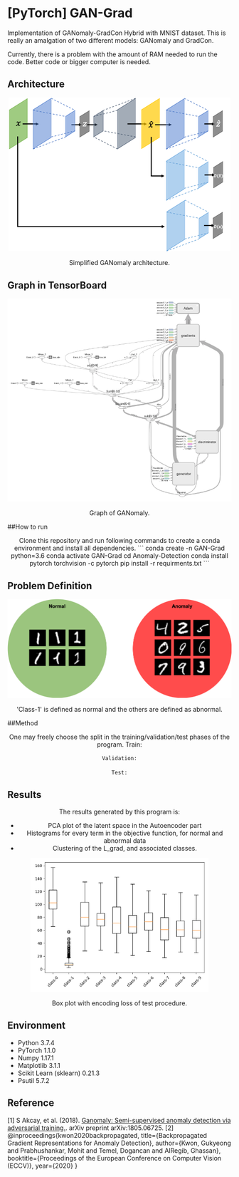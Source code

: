 [PyTorch] GAN-Grad
=====

Implementation of GANomaly-GradCon Hybrid with MNIST dataset. This is really an amalgation of two different models: GANomaly and GradCon.

Currently, there is a problem with the amount of RAM needed to run the code. Better code or bigger computer is needed.

## Architecture
<div align="center">
  <img src="./figures/ganomaly.png" width="500">  
  <p>Simplified GANomaly architecture.</p>
</div>

## Graph in TensorBoard
<div align="center">
  <img src="./figures/graph.png" width="800">  
  <p>Graph of GANomaly.</p>
</div>

##How to run
<div align="center">
Clone this repository and run following commands to create a conda environment and install all dependencies.
```
	conda create -n GAN-Grad python=3.6
	conda activate GAN-Grad
	cd Anomaly-Detection
	conda install pytorch torchvision -c pytorch
	pip install -r requirments.txt
```
</div>

## Problem Definition
<div align="center">
  <img src="./figures/definition.png" width="600">  
  <p>'Class-1' is defined as normal and the others are defined as abnormal.</p>
</div>

##Method 
<div align="center">
	One may freely choose the split in the training/validation/test phases of the program. 
	Train:
	
	Validation:
	
	Test:
</div>

## Results
<div align="center">
	The results generated by this program is:
	<ul>
	<li>PCA plot of the latent space in the Autoencoder part</li>
	<li>Histograms for every term in the objective function, for normal and abnormal data</li>
	<li>Clustering of the L_grad, and associated classes.</li>
	</ul>
</div>

<div align="center">
  <img src="./figures/test-box.png" width="400">
  <p>Box plot with encoding loss of test procedure.</p>
</div>

## Environment
* Python 3.7.4  
* PyTorch 1.1.0  
* Numpy 1.17.1  
* Matplotlib 3.1.1  
* Scikit Learn (sklearn) 0.21.3  
* Psutil 5.7.2

## Reference
[1] S Akcay, et al. (2018). <a href="https://arxiv.org/abs/1805.06725">Ganomaly: Semi-supervised anomaly detection via adversarial training.</a>. arXiv preprint arXiv:1805.06725.
[2] @inproceedings{kwon2020backpropagated,
  title={Backpropagated Gradient Representations for Anomaly Detection},
  author={Kwon, Gukyeong and Prabhushankar, Mohit and Temel, Dogancan and AlRegib, Ghassan},
  booktitle={Proceedings of the European Conference on Computer Vision (ECCV)},
  year={2020}
}